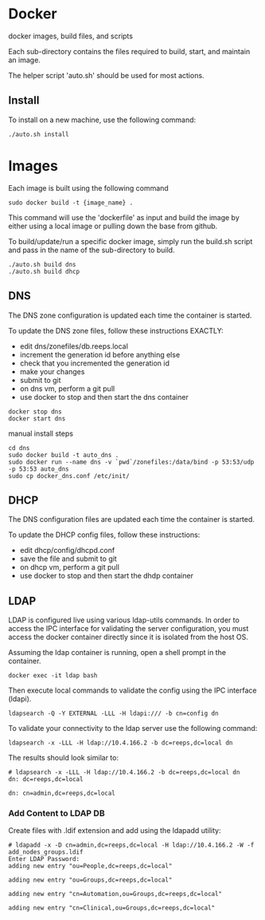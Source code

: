 # Docker
docker images, build files, and scripts

Each sub-directory contains the files required to build, start, and maintain an image.

The helper script 'auto.sh' should be used for most actions.  

## Install
To install on a new machine, use the following command:
```
./auto.sh install
```

# Images
Each image is built using the following command
```
sudo docker build -t {image_name} .
```
This command will use the 'dockerfile' as input and build the image by either using a local image or pulling down the base from github.

To build/update/run a specific docker image, simply run the build.sh script and pass in the name of the sub-directory to build.
```
./auto.sh build dns
./auto.sh build dhcp
```

## DNS
The DNS zone configuration is updated each time the container is started.

To update the DNS zone files, follow these instructions EXACTLY:
* edit dns/zonefiles/db.reeps.local
* increment the generation id before anything else
* check that you incremented the generation id
* make your changes
* submit to git
* on dns vm, perform a git pull
* use docker to stop and then start the dns container

```
docker stop dns
docker start dns
```

manual install steps
```
cd dns
sudo docker build -t auto_dns .
sudo docker run --name dns -v `pwd`/zonefiles:/data/bind -p 53:53/udp -p 53:53 auto_dns
sudo cp docker_dns.conf /etc/init/
```

## DHCP
The DNS configuration files are updated each time the container is started.

To update the DHCP config files, follow these instructions:
* edit dhcp/config/dhcpd.conf
* save the file and submit to git
* on dhcp vm, perform a git pull
* use docker to stop and then start the dhdp container

## LDAP
LDAP is configured live using various ldap-utils commands.  In order to access the IPC interface for validating the server configuration, you must access the docker container directly since it is isolated from the host OS.

Assuming the ldap container is running, open a shell prompt in the container.
```
docker exec -it ldap bash
```

Then execute local commands to validate the config using the IPC interface (ldapi).
```
ldapsearch -Q -Y EXTERNAL -LLL -H ldapi:/// -b cn=config dn
```

To validate your connectivity to the ldap server use the following command:
```
ldapsearch -x -LLL -H ldap://10.4.166.2 -b dc=reeps,dc=local dn
```

The results should look similar to:
```
# ldapsearch -x -LLL -H ldap://10.4.166.2 -b dc=reeps,dc=local dn
dn: dc=reeps,dc=local

dn: cn=admin,dc=reeps,dc=local
```

### Add Content to LDAP DB
Create files with .ldif extension and add using the ldapadd utility:
```
# ldapadd -x -D cn=admin,dc=reeps,dc=local -H ldap://10.4.166.2 -W -f add_nodes_groups.ldif
Enter LDAP Password:
adding new entry "ou=People,dc=reeps,dc=local"

adding new entry "ou=Groups,dc=reeps,dc=local"

adding new entry "cn=Automation,ou=Groups,dc=reeps,dc=local"

adding new entry "cn=Clinical,ou=Groups,dc=reeps,dc=local"
```
